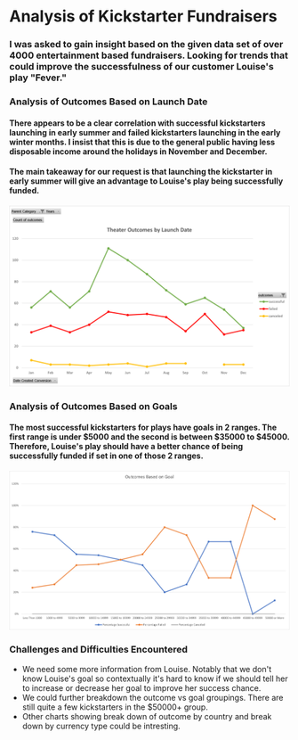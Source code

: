 # Analysis of Kickstarter Fundraisers

### I was asked to gain insight based on the given data set of over 4000 entertainment based fundraisers. Looking for trends that could improve the successfulness of our customer Louise's play "Fever."

### Analysis of Outcomes Based on Launch Date
#### There appears to be a clear correlation with successful kickstarters launching in early summer and failed kickstarters launching in the early winter months. I insist that this is due to the general public having less disposable income around the holidays in November and December. 
#### The main takeaway for our request is that launching the kickstarter in early summer will give an advantage to Louise's play being successfully funded.

![image of Theater Outcomes by Launch Date](https://github.com/marveld21/kickstarter-analysis/blob/main/Resources/Theater_Outcomes_vs_Launch.png "Theater Outcomes by Launch Date")
### Analysis of Outcomes Based on Goals
#### The most successful kickstarters for plays have goals in 2 ranges. The first range is under $5000 and the second is between $35000 to $45000. Therefore, Louise's play should have a better chance of being successfully funded if set in one of those 2 ranges.
![image of Outcomes vs Goals](https://github.com/marveld21/kickstarter-analysis/blob/main/Resources/Outcomes_vs_Goals.png "Outcomes vs Goals")

### Challenges and Difficulties Encountered
- We need some more information from Louise. Notably that we don't know Louise's goal so contextually it's hard to know if we should tell her to increase or decrease her goal to improve her success chance.
- We could further breakdown the outcome vs goal groupings. There are still quite a few kickstarters in the $50000+ group.
- Other charts showing break down of outcome by country and break down by currency type could be intresting.
